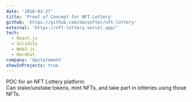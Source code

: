 ```yaml
---
date: '2020-03-27'
title: 'Proof of Concept for NFT Lottery'
github: 'https://github.com/dansofter/nft-lottery'
external: 'https://nft-lottery.vercel.app/'
tech:
  - React.js
  - Solidity
  - Web3.js.
  - Hardhat
company: 'Upstatement'
showInProjects: true
---
```


POC for an NFT Lottery platform.  
Can stake/unstake tokens, mint NFTs, and take part in lotteries using those NFTs.
